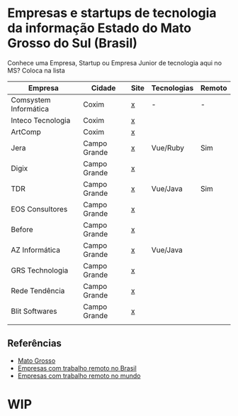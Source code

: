 # Empresas e startups de tecnologia da informação Estado do Mato Grosso do Sul (Brasil)

Conhece uma Empresa, Startup ou Empresa Junior de tecnologia aqui no MS? Coloca na lista 

| Empresa  | Cidade  |  Site  |  Tecnologias | Remoto  |
| ------------ | ------------ | ------------ | ------------ | ------------ |
| Comsystem Informática  | Coxim |  [x](http://www.comsysteminformatica.com.br/)  |  - | -  |
|  Inteco Tecnologia  | Coxim  | [x](http://www.inteco.com.br/novo/)  |   |   |
|ArtComp |Coxim | [x](https://www.artcompsistemas.com.br/) | | |
| Jera | Campo Grande  | [x](https://jera.com.br/) | Vue/Ruby | Sim |
| Digix |Campo Grande  |[x](https://digix.com.br/) | | |
| TDR | Campo Grande | [x](http://www.tdrinformatica.com.br/) | Vue/Java | Sim |
| EOS Consultores  | Campo Grande  | [x](https://www.eosconsultores.com.br/) | | |
| Before  | Campo Grande | [x](https://before.com.br/) | | |
|AZ Informática | Campo Grande |[x](https://www.azi.com.br/) | Vue/Java | |
| GRS Technologia | Campo Grande | [x](https://www.grstecnologia.com.br/) | | |
| Rede Tendência | Campo Grande | [x](https://www2.redetendencia.com.br/)| | |
| Blit Softwares | Campo Grande | [x](https://blitsoft.com.br/) | | |
| | | | | |







## Referências

- [Mato Grosso](https://github.com/leogregianin/empresas-de-software-mato-grosso)
- [Empresas com trabalho remoto no Brasil](https://github.com/lerrua/remote-jobs-brazil)
- [Empresas com trabalho remoto no mundo](https://github.com/remoteintech/remote-jobs)



# WIP
